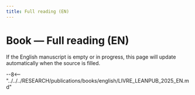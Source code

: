 ```yaml
---
title: Full reading (EN)
---
```


# Book — Full reading (EN)

If the English manuscript is empty or in progress, this page will update automatically when the source is filled.

--8<-- "../../../RESEARCH/publications/books/english/LIVRE_LEANPUB_2025_EN.md"
